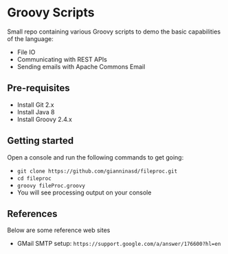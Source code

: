 Groovy Scripts
================
Small repo containing various Groovy scripts to demo the basic capabilities of the language:
* File IO
* Communicating with REST APIs
* Sending emails with Apache Commons Email

## Pre-requisites
* Install Git 2.x
* Install Java 8
* Install Groovy 2.4.x 

## Getting started
Open a console and run the following commands to get going:
* `git clone https://github.com/gianninasd/fileproc.git`
* `cd fileproc`
* `groovy fileProc.groovy`
* You will see processing output on your console

## References
Below are some reference web sites
* GMail SMTP setup: `https://support.google.com/a/answer/176600?hl=en`
